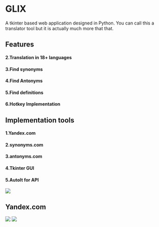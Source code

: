 # GLIX

A tkinter based web application designed in Python. You can call this a translator tool but it is actually much more that that.

<h2>Features</h2>
<h4>2.Translation in 18+ languages</h4>
<h4>3.Find synonyms</h4>
<h4>4.Find Antonyms</h4>
<h4>5.Find definitions</h4>
<h4>6.Hotkey Implementation</h4>

<h2>Implementation tools</h2>
<h4>1.Yandex.com</h4>
<h4>2.synonyms.com</h4>
<h4>3.antonyms.com</h4>
<h4>4.Tkinter GUI</h4>
<h4>5.AutoIt for API</h4>

<img src="https://github.com/atisamhaq123/Translator-tool/blob/main/1.PNG"/>
<h2>Yandex.com</h2>
<img src="https://github.com/atisamhaq123/Translator-tool/blob/main/Yandex.png"/>
<img src="https://github.com/atisamhaq123/Translator-tool/blob/main/tt.jpg"/>
